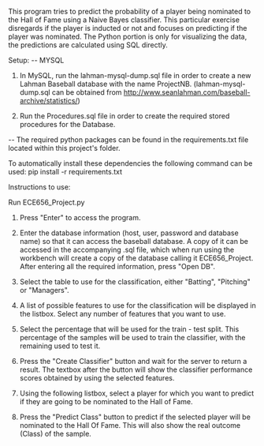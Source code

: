 This program tries to predict the probability of a player being nominated to the Hall of Fame using a Naive Bayes classifier. This particular exercise disregards if the player is inducted or not and focuses on predicting if the player was nominated. The Python portion is only for visualizing the data, the predictions are calculated using SQL directly.

Setup:
-- MYSQL
1. In MySQL, run the lahman-mysql-dump.sql file in order to create a new Lahman Baseball database with the name ProjectNB. (lahman-mysql-dump.sql can be obtained from http://www.seanlahman.com/baseball-archive/statistics/)

2. Run the Procedures.sql file in order to create the required stored procedures for the Database.

-- The required python packages can be found in the requirements.txt file located within this project's folder.

To automatically install these dependencies the following command can be used:
   pip install -r requirements.txt
   

Instructions to use:

Run ECE656_Project.py

1. Press "Enter" to access the program.

2. Enter the database information (host, user, password and database name) so that it can access the baseball database. A copy of it can be accessed in the accompanying .sql file, which when run using the workbench will create a copy of the database calling it ECE656_Project. After entering all the required information, press "Open DB".

3. Select the table to use for the classification, either "Batting", "Pitching" or "Managers".

4. A list of possible features to use for the classification will be displayed in the listbox. Select any number of features that you want to use.

5. Select the percentage that will be used for the train - test split. This percentage of the samples will be used to train the classifier, with the remaining used to test it.

6. Press the "Create Classifier" button and wait for the server to return a result. The textbox after the button will show the classifier performance scores obtained by using the selected features.

7. Using the following listbox, select a player for which you want to predict if they are going to be nominated to the Hall of Fame.

8. Press the "Predict Class" button to predict if the selected player will be nominated to the Hall Of Fame. This will also show the real outcome (Class) of the sample.

   

